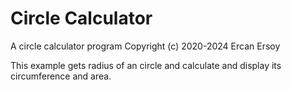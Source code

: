 # Circle Calculator

A circle calculator program
Copyright (c) 2020-2024 Ercan Ersoy

This example gets radius of an circle and calculate and display its circumference and area.
